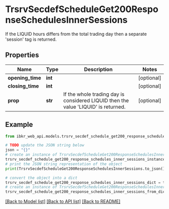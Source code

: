 # TrsrvSecdefScheduleGet200ResponseSchedulesInnerSessions

If the LIQUID hours differs from the total trading day then a separate 'session' tag is returned.

## Properties

Name | Type | Description | Notes
------------ | ------------- | ------------- | -------------
**opening_time** | **int** |  | [optional] 
**closing_time** | **int** |  | [optional] 
**prop** | **str** | If the whole trading day is considered LIQUID then the value &#39;LIQUID&#39; is returned. | [optional] 

## Example

```python
from ibkr_web_api.models.trsrv_secdef_schedule_get200_response_schedules_inner_sessions import TrsrvSecdefScheduleGet200ResponseSchedulesInnerSessions

# TODO update the JSON string below
json = "{}"
# create an instance of TrsrvSecdefScheduleGet200ResponseSchedulesInnerSessions from a JSON string
trsrv_secdef_schedule_get200_response_schedules_inner_sessions_instance = TrsrvSecdefScheduleGet200ResponseSchedulesInnerSessions.from_json(json)
# print the JSON string representation of the object
print(TrsrvSecdefScheduleGet200ResponseSchedulesInnerSessions.to_json())

# convert the object into a dict
trsrv_secdef_schedule_get200_response_schedules_inner_sessions_dict = trsrv_secdef_schedule_get200_response_schedules_inner_sessions_instance.to_dict()
# create an instance of TrsrvSecdefScheduleGet200ResponseSchedulesInnerSessions from a dict
trsrv_secdef_schedule_get200_response_schedules_inner_sessions_from_dict = TrsrvSecdefScheduleGet200ResponseSchedulesInnerSessions.from_dict(trsrv_secdef_schedule_get200_response_schedules_inner_sessions_dict)
```
[[Back to Model list]](../README.md#documentation-for-models) [[Back to API list]](../README.md#documentation-for-api-endpoints) [[Back to README]](../README.md)


